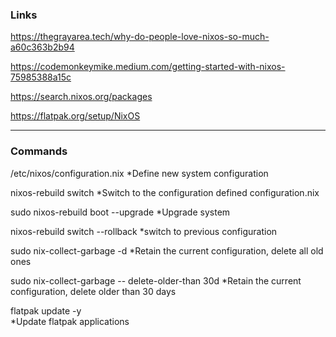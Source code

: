 ### Links

https://thegrayarea.tech/why-do-people-love-nixos-so-much-a60c363b2b94

https://codemonkeymike.medium.com/getting-started-with-nixos-75985388a15c

https://search.nixos.org/packages

https://flatpak.org/setup/NixOS

---

### Commands

/etc/nixos/configuration.nix
*Define new system configuration

nixos-rebuild switch
*Switch to the configuration defined configuration.nix

sudo nixos-rebuild boot --upgrade
*Upgrade system

nixos-rebuild switch --rollback
*switch to previous configuration

sudo nix-collect-garbage -d
*Retain the current configuration, delete all old ones

sudo nix-collect-garbage -- delete-older-than 30d
*Retain the current configuration, delete older than 30 days

flatpak update -y\
*Update flatpak applications